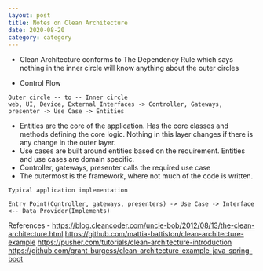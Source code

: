 ```yaml
---
layout: post
title: Notes on Clean Architecture
date: 2020-08-20
category: category
---
```


* Clean Architecture conforms to The Dependency Rule which says nothing in the inner circle will know anything about the outer circles

* Control Flow
~~~
Outer circle -- to -- Inner circle
web, UI, Device, External Interfaces -> Controller, Gateways, presenter -> Use Case -> Entities
~~~
* Entities are the core of the application. Has the core classes and methods defining the core logic. Nothing in this layer changes if there is any change in the outer layer.
* Use cases are built around entities based on the requirement. Entities and use cases are domain specific.
* Controller, gateways, presenter calls the required use case
* The outermost is the framework, where not much of the code is written.

~~~
Typical application implementation

Entry Point(Controller, gateways, presenters) -> Use Case -> Interface <-- Data Provider(Implements)
~~~

References - 
https://blog.cleancoder.com/uncle-bob/2012/08/13/the-clean-architecture.html
https://github.com/mattia-battiston/clean-architecture-example
https://pusher.com/tutorials/clean-architecture-introduction
https://github.com/grant-burgess/clean-architecture-example-java-spring-boot
